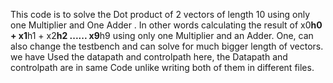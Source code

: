 This code is to solve the Dot product of 2 vectors of length 10 using only one Multiplier and One Adder .
In other words calculating the result of x0**h0 + x1**h1 + x2**h2 ...... x9**h9 using only one Multiplier and an Adder.
One, can also change the testbench and can solve for much bigger length of vectors.
we have Used the datapath and controlpath here, the Datapath and controlpath are in same Code unlike writing both of them in different files. 
